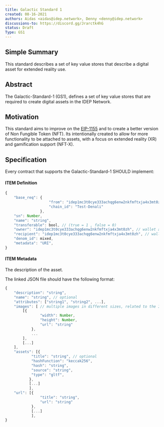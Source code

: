 ```yaml
---
title: Galactic Standard 1 
created: 08-16-2021
authors: Aidas <aidas@idep.network>, Denny <denny@idep.network>
discussions-to: https://discord.gg/Jrarctk4hG
status: Draft
Type: GS1
---
```



## Simple Summary

This standard describes a set of key value stores that describe a digital asset for extended reality use.

## Abstract

The Galactic-Standard-1 (GS1), defines a set of key value stores that are required to create digital assets in the IDEP Network.

## Motivation

This standard aims to improve on the [EIP-1155](https://eips.ethereum.org/EIPS/eip-1155) and to create a better version of Non Fungible Token (NFT). Its intentionally created to allow for more functionality to be attached to assets, with a focus on extended reality (XR) and gamification support (NFT-X).

## Specification

Every contract that supports the Galactic-Standard-1 SHOULD implement:

#### ITEM Definition

```js
{
    "base_req": {
                    "from": "idep1mc3t0cye333achqg6enw2nkfmftxja4x3mt0zh",
                    "chain_id": "Test-Denali"
                },
    "sn": Number,
    "name": "string",
    "transferable": bool, // (true = 1 , false = 0)
    "owner": "idep1mc3t0cye333achqg6enw2nkfmftxja4x3mt0zh", // wallet address
    "recipient": "idep1mc3t0cye333achqg6enw2nkfmftxja4x3mt0zh", // wallet address
    "denom_id": mixed,
    "metadata": "URI",
}
```
#### ITEM Metadata
The description of the asset.

The linked JSON file should have the following format:
```js
{
    "description": "string",
    "name": "string", // optional
    "attributes": ["string1", "string2", ...],
    "images": [ // multiple images in different sizes, related to the Item, image 0, should be the main image
        [{
                "width": Number,
                "height": Number,
                "url": "string"
            },
            ...
        ],
        [...]
    ],
    "assets": [{
            "title": "string", // optional
            "hashFunction": "keccak256",
            "hash": "string",
            "source": "string",
            "type": "gltf",
           },
           [...]
           ],
    "url": [{
                "title": "string",
                "url": "string"
            },
            [...]
            ],
}
```
